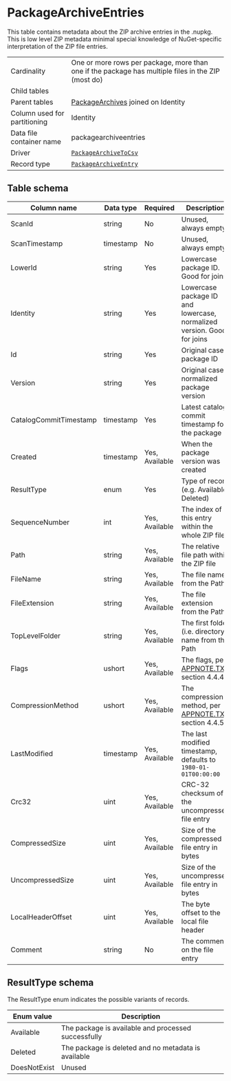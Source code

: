 # PackageArchiveEntries

This table contains metadata about the ZIP archive entries in the .nupkg. This is low level ZIP metadata minimal special
knowledge of NuGet-specific interpretation of the ZIP file entries.

|                              |                                                                                                    |
| ---------------------------- | -------------------------------------------------------------------------------------------------- |
| Cardinality                  | One or more rows per package, more than one if the package has multiple files in the ZIP (most do) |
| Child tables                 |                                                                                                    |
| Parent tables                | [PackageArchives](PackageArchives.md) joined on Identity                                           |
| Column used for partitioning | Identity                                                                                           |
| Data file container name     | packagearchiveentries                                                                              |
| Driver                       | [`PackageArchiveToCsv`](../drivers/PackageArchiveToCsv.md)                                         |
| Record type                  | [`PackageArchiveEntry`](../../src/Worker.Logic/Drivers/PackageArchiveToCsv/PackageArchiveEntry.cs) |

## Table schema

| Column name            | Data type | Required       | Description                                                                                                          |
| ---------------------- | --------- | -------------- | -------------------------------------------------------------------------------------------------------------------- |
| ScanId                 | string    | No             | Unused, always empty                                                                                                 |
| ScanTimestamp          | timestamp | No             | Unused, always empty                                                                                                 |
| LowerId                | string    | Yes            | Lowercase package ID. Good for joins                                                                                 |
| Identity               | string    | Yes            | Lowercase package ID and lowercase, normalized version. Good for joins                                               |
| Id                     | string    | Yes            | Original case package ID                                                                                             |
| Version                | string    | Yes            | Original case, normalized package version                                                                            |
| CatalogCommitTimestamp | timestamp | Yes            | Latest catalog commit timestamp for the package                                                                      |
| Created                | timestamp | Yes, Available | When the package version was created                                                                                 |
| ResultType             | enum      | Yes            | Type of record (e.g. Available, Deleted)                                                                             |
| SequenceNumber         | int       | Yes, Available | The index of this entry within the whole ZIP file                                                                    |
| Path                   | string    | Yes, Available | The relative file path within the ZIP file                                                                           |
| FileName               | string    | Yes, Available | The file name from the Path                                                                                          |
| FileExtension          | string    | Yes, Available | The file extension from the Path                                                                                     |
| TopLevelFolder         | string    | Yes, Available | The first folder (i.e. directory) name from the Path                                                                 |
| Flags                  | ushort    | Yes, Available | The flags, per [APPNOTE.TXT](https://pkware.cachefly.net/webdocs/casestudies/APPNOTE.TXT) section 4.4.4              |
| CompressionMethod      | ushort    | Yes, Available | The compression method, per [APPNOTE.TXT](https://pkware.cachefly.net/webdocs/casestudies/APPNOTE.TXT) section 4.4.5 |
| LastModified           | timestamp | Yes, Available | The last modified timestamp, defaults to `1980-01-01T00:00:00`                                                       |
| Crc32                  | uint      | Yes, Available | CRC-32 checksum of the uncompressed file entry                                                                       |
| CompressedSize         | uint      | Yes, Available | Size of the compressed file entry in bytes                                                                           |
| UncompressedSize       | uint      | Yes, Available | Size of the uncompressed file entry in bytes                                                                         |
| LocalHeaderOffset      | uint      | Yes, Available | The byte offset to the local file header                                                                             |
| Comment                | string    | No             | The comment on the file entry                                                                                        |

## ResultType schema

The ResultType enum indicates the possible variants of records.

| Enum value   | Description                                         |
| ------------ | --------------------------------------------------- |
| Available    | The package is available and processed successfully |
| Deleted      | The package is deleted and no metadata is available |
| DoesNotExist | Unused                                              |

